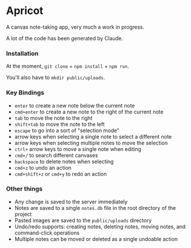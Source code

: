 # Apricot

A canvas note-taking app, very much a work in progress.

A lot of the code has been generated by Claude.

### Installation

At the moment, `git clone` + `npm install` + `npm run`. 

You'll also have to `mkdir public/uploads`.

### Key Bindings
 
- `enter` to create a new note below the current note
- `cmd+enter` to create a new note to the right of the current note
- `tab` to move the note to the right
- `shift+tab` to move the note to the left
- `escape` to go into a sort of "selection mode"
- arrow keys when selecting a single note to select a different note
- arrow keys when selecting multiple notes to move the selection
- `ctrl+` arrow keys to move a single note when editing
- `cmd+/` to search different canvases
- `backspace` to delete notes when selecting
- `cmd+z` to undo an action
- `cmd+shift+z` or `cmd+y` to redo an action


### Other things

- Any change is saved to the server immediately
- Notes are saved to a single `notes.db` file in the root directory of the project
- Pasted images are saved to the `public/uploads` directory
- Undo/redo supports: creating notes, deleting notes, moving notes, and command-click operations
- Multiple notes can be moved or deleted as a single undoable action